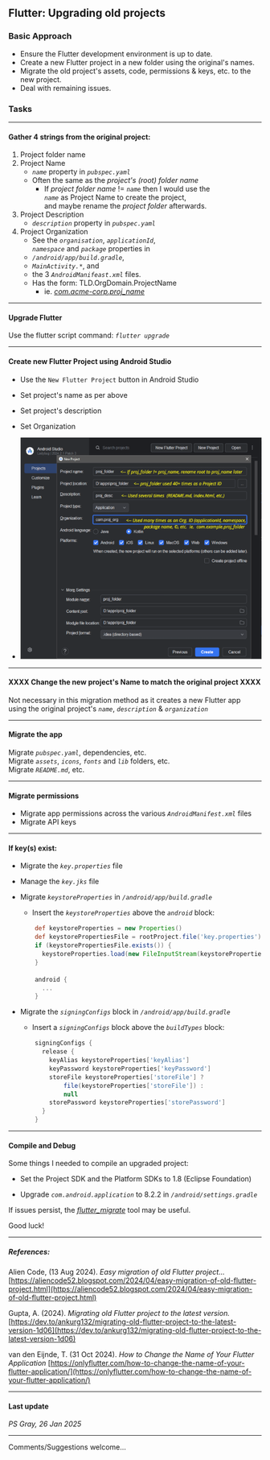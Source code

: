 ## Flutter: Upgrading old projects

### Basic Approach

- Ensure the Flutter development environment is up to date.
- Create a new Flutter project in a new folder using the original's names.
- Migrate the old project's assets, code, permissions & keys, etc. to the new project.
- Deal with remaining issues.

### Tasks

---

#### Gather 4 strings from the original project:

1. Project folder name
2. Project Name
    - _`name`_ property in _`pubspec.yaml`_
    - Often the same as the _project's (root) folder name_
      - If _project folder name_ != _`name`_ then I would use the  
        _`name`_ as Project Name to create the project,  
      and maybe rename the _project folder_ afterwards.
3. Project Description
    - _`description`_ property in _`pubspec.yaml`_
4. Project Organization  
    - See the _`organisation`_, _`applicationId`_,   
    _`namespace`_ and _`package`_ properties in  
    - _`/android/app/build.gradle`_,  
    - _`MainActivity.*`_, and  
    - the 3 _`AndroidManifeast.xml`_ files.  
    - Has the form: TLD.OrgDomain.ProjectName  
      - ie. [_com.acme-corp.proj_name_]()    

---

#### Upgrade Flutter

Use the flutter script command: _`flutter upgrade`_

---

#### Create new Flutter Project using Android Studio

- Use the `New Flutter Project` button in Android Studio
- Set project's name as per above
- Set project's description
- Set Organization
    

- ![NewFlutter project settings](upgrading_flutter_projects.png)

---

#### XXXX Change the new project's Name to match the original project XXXX

Not necessary in this migration method as it creates a new Flutter app  
using the original project's _`name`_, _`description`_ & _`organization`_

---

#### Migrate the app

Migrate _`pubspec.yaml`_, dependencies, etc.  
Migrate _`assets`_, _`icons`_, _`fonts`_ and _`lib`_ folders, etc.  
Migrate _`README.md`_, etc.

---

#### Migrate permissions

- Migrate app permissions across the various _`AndroidManifest.xml`_ files  
- Migrate API keys

---

#### If key(s) exist:

- Migrate the _`key.properties`_ file
- Manage the _`key.jks`_ file
- Migrate _`keystoreProperties`_ in _`/android/app/build.gradle`_

  - Insert the _`keystoreProperties`_ above the _`android`_ block:

  ```gradle
      def keystoreProperties = new Properties()
      def keystorePropertiesFile = rootProject.file('key.properties')
      if (keystorePropertiesFile.exists()) {
        keystoreProperties.load(new FileInputStream(keystorePropertiesFile))
      }

      android {
        ...
      }
  ```

- Migrate the _`signingConfigs`_ block in _`/android/app/build.gradle`_
  - Insert a _`signingConfigs`_ block above the _`buildTypes`_ block:
  ```gradle
      signingConfigs {
        release {
          keyAlias keystoreProperties['keyAlias']
          keyPassword keystoreProperties['keyPassword']
          storeFile keystoreProperties['storeFile'] ?
              file(keystoreProperties['storeFile']) :
              null
          storePassword keystoreProperties['storePassword']
        }
      }
  ```

---

#### Compile and Debug

Some things I needed to compile an upgraded project:

- Set the Project SDK and the Platform SDKs to 1.8 (Eclipse Foundation)

- Upgrade _`com.android.application`_ to 8.2.2 in _`/android/settings.gradle`_

If issues persist, the _[flutter_migrate](https://pub.dev/packages/flutter_migrate)_ tool may be useful.

Good luck!

---

##### References:

Alien Code, (13 Aug 2024). _Easy migration of old Flutter project..._  
[https://aliencode52.blogspot.com/2024/04/easy-migration-of-old-flutter-project.html](https://aliencode52.blogspot.com/2024/04/easy-migration-of-old-flutter-project.html)

Gupta, A. (2024). _Migrating old Flutter project to the latest version._ [https://dev.to/ankurg132/migrating-old-flutter-project-to-the-latest-version-1d06](https://dev.to/ankurg132/migrating-old-flutter-project-to-the-latest-version-1d06)

van den Eijnde, T. (31 Oct 2024). _How to Change the Name of Your Flutter Application_ [https://onlyflutter.com/how-to-change-the-name-of-your-flutter-application/](https://onlyflutter.com/how-to-change-the-name-of-your-flutter-application/)

---

#### Last update

_PS Gray, 26 Jan 2025_

---

Comments/Suggestions welcome...
